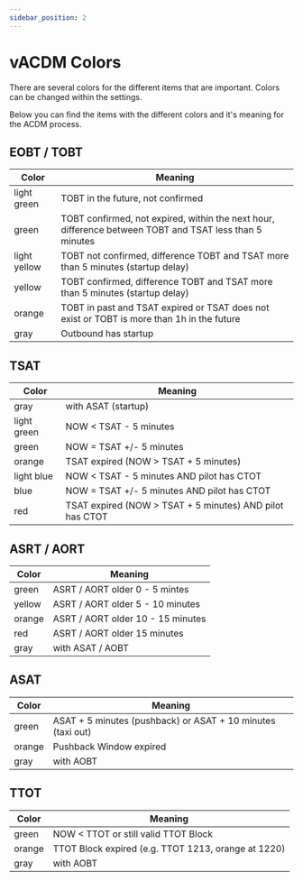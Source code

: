 ```yaml
---
sidebar_position: 2
---
```


# vACDM Colors

There are several colors for the different items that are important. Colors can be changed within the settings.

Below you can find the items with the different colors and it's meaning for the ACDM process.

## EOBT / TOBT

| Color        | Meaning                                                                                                 |
| ------------ | ------------------------------------------------------------------------------------------------------- |
| light green  | TOBT in the future, not confirmed                                                                       |
| green        | TOBT confirmed, not expired, within the next hour, difference between TOBT and TSAT less than 5 minutes |
| light yellow | TOBT not confirmed, difference TOBT and TSAT more than 5 minutes (startup delay)                        |
| yellow       | TOBT confirmed, difference TOBT and TSAT more than 5 minutes (startup delay)                            |
| orange       | TOBT in past and TSAT expired or TSAT does not exist or TOBT is more than 1h in the future              |
| gray         | Outbound has startup                                                                                    |

## TSAT

| Color       | Meaning                                                  |
| ----------- | -------------------------------------------------------- |
| gray        | with ASAT (startup)                                      |
| light green | NOW < TSAT - 5 minutes                                   |
| green       | NOW = TSAT +/- 5 minutes                                 |
| orange      | TSAT expired (NOW > TSAT + 5 minutes)                    |
| light blue  | NOW < TSAT - 5 minutes AND pilot has CTOT                |
| blue        | NOW = TSAT +/- 5 minutes AND pilot has CTOT              |
| red         | TSAT expired (NOW > TSAT + 5 minutes) AND pilot has CTOT |

## ASRT / AORT

| Color  | Meaning                           |
| ------ | --------------------------------- |
| green  | ASRT / AORT older 0 - 5 mintes    |
| yellow | ASRT / AORT older 5 - 10 minutes  |
| orange | ASRT / AORT older 10 - 15 minutes |
| red    | ASRT / AORT older 15 minutes      |
| gray   | with ASAT / AOBT                  |

## ASAT

| Color  | Meaning                                                     |
| ------ | ----------------------------------------------------------- |
| green  | ASAT + 5 minutes (pushback) or ASAT + 10 minutes (taxi out) |
| orange | Pushback Window expired                                     |
| gray   | with AOBT                                                   |

## TTOT

| Color  | Meaning                                             |
| ------ | --------------------------------------------------- |
| green  | NOW < TTOT or still valid TTOT Block                |
| orange | TTOT Block expired (e.g. TTOT 1213, orange at 1220) |
| gray   | with AOBT                                           |